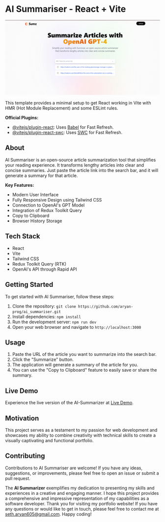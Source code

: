 # AI Summariser - React + Vite

![AI Summariser](summarize.png)

This template provides a minimal setup to get React working in Vite with HMR (Hot Module Replacement) and some ESLint rules.

**Official Plugins:**

- [@vitejs/plugin-react](https://github.com/vitejs/vite-plugin-react/blob/main/packages/plugin-react/README.md): Uses [Babel](https://babeljs.io/) for Fast Refresh.
- [@vitejs/plugin-react-swc](https://github.com/vitejs/vite-plugin-react-swc): Uses [SWC](https://swc.rs/) for Fast Refresh.

## About

AI Summariser is an open-source article summarization tool that simplifies your reading experience. It transforms lengthy articles into clear and concise summaries. Just paste the article link into the search bar, and it will generate a summary for that article.

**Key Features:**

- Modern User Interface
- Fully Responsive Design using Tailwind CSS
- Connection to OpenAI's GPT Model
- Integration of Redux Toolkit Query
- Copy to Clipboard
- Browser History Storage

## Tech Stack

- React
- Vite
- Tailwind CSS
- Redux Toolkit Query (RTK)
- OpenAI's API through Rapid API

## Getting Started

To get started with AI Summariser, follow these steps:

1. Clone the repository: `git clone https://github.com/aryan-prog/ai_summariser.git`
2. Install dependencies: `npm install`
3. Run the development server: `npm run dev`
4. Open your web browser and navigate to `http://localhost:3000`

## Usage

1. Paste the URL of the article you want to summarize into the search bar.
2. Click the "Summarize" button.
3. The application will generate a summary of the article for you.
4. You can use the "Copy to Clipboard" feature to easily save or share the summary.

## Live Demo

Experience the live version of the AI-Summarizer at [Live Demo](https://ai-summarizer-23.netlify.app/).

## Motivation

This project serves as a testament to my passion for web development and showcases my ability to combine creativity with technical skills to create a visually captivating and functional portfolio.


## Contributing

Contributions to AI Summariser are welcome! If you have any ideas, suggestions, or improvements, please feel free to open an issue or submit a pull request.


The **AI Summarizer** exemplifies my dedication to presenting my skills and experiences in a creative and engaging manner. I hope this project provides a comprehensive and impressive representation of my capabilities as a software developer. Thank you for visiting my portfolio website! If you have any questions or would like to get in touch, please feel free to contact me at [seth.aryan605@gmail.com](mailto:seth.aryan605@gmail.com). Happy coding!
